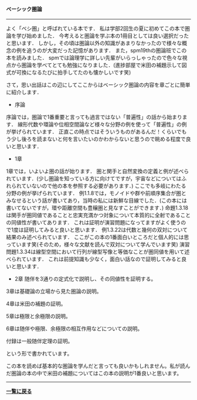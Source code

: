 #### ベーシック圏論


---

よく「ベシ圏」と呼ばれている本です．
私は学部2回生の夏に初めてこの本で圏論を学び始めました．
今考えると圏論を学ぶ本の1冊目としては良い選択だったと思います．
しかし，その頃は圏論以外の知識があまりなかったので様々な概念の例を追うのが大変だった記憶があります．
また，spm19thの圏論班でこの本を読みました．
spmでは論理学に詳しい先輩がいらっしゃったので色々な視点から圏論を学べてとても勉強になりました．(進捗部屋で米田の補題示して図式が可換になるたびに拍手してたのも懐かしいです笑)

さて，思い出話はこの辺にしてここからはベーシック圏論の内容を章ごとに簡単に紹介します．

- 序論
<p>序論では，圏論で1番重要と言っても過言ではない「普遍性」の話から始まります．
線形代数や環論や位相空間論など様々な分野の例を使って「普遍性」の例が挙げられています．
正直この時点ではそういうものがあるんだ！くらいでもう少し後ろを読まないと何を言いたいのかわからないと思うので眺める程度で良いと思います．
</p>

- 1章
<p>1章では，いよいよ圏の話が始ります．
圏と関手と自然変換の定義と例が述べられています．(少し圏論を知っている方に向けてですが，宇宙などについてはふれられていないので他の本を参照する必要があります．)
ここでも多岐にわたる分野の例が挙げられています．
例1.1.8では，モノイドや群や前順序集合が圏とみなせるという話が書いてあり，当時の私には新鮮な目線でした．(この本には書いてないですが，環や距離空間も豊穣圏と見なすことができます．)
命題1.3.18は関手が圏同値であることと忠実充満かつ対象について本質的に全射であることの同値性が書いてあります．
これは証明が演習問題になってますがよく使うので1度は証明してみると良いと思います．
例1.3.22は代数と幾何の双対について結果のみ述べられています．
ここがこの本の1番面白いところだと個人的には思っています笑(そのため，様々な文献を読んで双対について学んでいます笑)
演習問題1.3.34は線型空間において行列が線型写像と等価なことが圏同値を用いて述べられています．
これは前提知識も少なく，面白い話なので証明してみると良いと思います．
</p>

- 2章
随伴を3通りの定式化で説明し、その同値性を証明する。

3章は基礎論の立場から見た圏論の説明。

4章は米田の補題の証明。

5章は極限と余極限の説明。

6章は随伴や極限、余極限の相互作用などについての説明。

付録は一般随伴定理の証明。

という形で書かれています。

この本を読めば基本的な圏論を学んだと言っても良いかもしれません。私が読んだ圏論の本の中で米田の補題についてはこの本の説明が1番良いと思います。


---

**[一覧に戻る](/posts)**